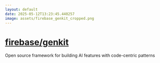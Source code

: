 ```yaml
---
layout: default
date: 2025-05-12T13:23:45.440257
image: assets/firebase_genkit_cropped.png
---
```


# [firebase/genkit](https://github.com/firebase/genkit)

Open source framework for building AI features with code-centric patterns
